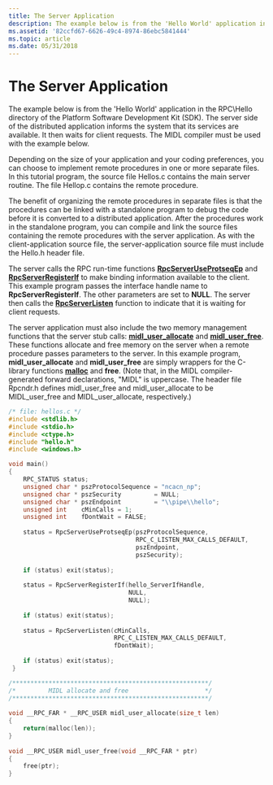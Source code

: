```yaml
---
title: The Server Application
description: The example below is from the 'Hello World' application in the RPC\\Hello directory of the Platform Software Development Kit (SDK).
ms.assetid: '82ccfd67-6626-49c4-8974-86ebc5841444'
ms.topic: article
ms.date: 05/31/2018
---
```


# The Server Application

The example below is from the 'Hello World' application in the RPC\\Hello directory of the Platform Software Development Kit (SDK). The server side of the distributed application informs the system that its services are available. It then waits for client requests. The MIDL compiler must be used with the example below.

Depending on the size of your application and your coding preferences, you can choose to implement remote procedures in one or more separate files. In this tutorial program, the source file Hellos.c contains the main server routine. The file Hellop.c contains the remote procedure.

The benefit of organizing the remote procedures in separate files is that the procedures can be linked with a standalone program to debug the code before it is converted to a distributed application. After the procedures work in the standalone program, you can compile and link the source files containing the remote procedures with the server application. As with the client-application source file, the server-application source file must include the Hello.h header file.

The server calls the RPC run-time functions [**RpcServerUseProtseqEp**](/windows/desktop/api/Rpcdce/nf-rpcdce-rpcserveruseprotseqep) and [**RpcServerRegisterIf**](/windows/desktop/api/Rpcdce/nf-rpcdce-rpcserverregisterif) to make binding information available to the client. This example program passes the interface handle name to **RpcServerRegisterIf**. The other parameters are set to **NULL**. The server then calls the [**RpcServerListen**](/windows/desktop/api/Rpcdce/nf-rpcdce-rpcserverlisten) function to indicate that it is waiting for client requests.

The server application must also include the two memory management functions that the server stub calls: [**midl\_user\_allocate**](the-midl-user-allocate-function.md) and [**midl\_user\_free**](the-midl-user-free-function.md). These functions allocate and free memory on the server when a remote procedure passes parameters to the server. In this example program, **midl\_user\_allocate** and **midl\_user\_free** are simply wrappers for the C-library functions [**malloc**](pointers-and-memory-allocation.md) and **free**. (Note that, in the MIDL compiler- generated forward declarations, "MIDL" is uppercase. The header file Rpcndr.h defines midl\_user\_free and midl\_user\_allocate to be MIDL\_user\_free and MIDL\_user\_allocate, respectively.)


```C++
/* file: hellos.c */
#include <stdlib.h>
#include <stdio.h>
#include <ctype.h>
#include "hello.h"
#include <windows.h>

void main()
{
    RPC_STATUS status;
    unsigned char * pszProtocolSequence = "ncacn_np";
    unsigned char * pszSecurity         = NULL; 
    unsigned char * pszEndpoint         = "\\pipe\\hello";
    unsigned int    cMinCalls = 1;
    unsigned int    fDontWait = FALSE;
 
    status = RpcServerUseProtseqEp(pszProtocolSequence,
                                   RPC_C_LISTEN_MAX_CALLS_DEFAULT,
                                   pszEndpoint,
                                   pszSecurity); 
 
    if (status) exit(status);
 
    status = RpcServerRegisterIf(hello_ServerIfHandle,  
                                 NULL,   
                                 NULL); 
 
    if (status) exit(status);
 
    status = RpcServerListen(cMinCalls,
                             RPC_C_LISTEN_MAX_CALLS_DEFAULT,
                             fDontWait);
 
    if (status) exit(status);
 }

/******************************************************/
/*         MIDL allocate and free                     */
/******************************************************/
 
void __RPC_FAR * __RPC_USER midl_user_allocate(size_t len)
{
    return(malloc(len));
}
 
void __RPC_USER midl_user_free(void __RPC_FAR * ptr)
{
    free(ptr);
}
```



 

 




